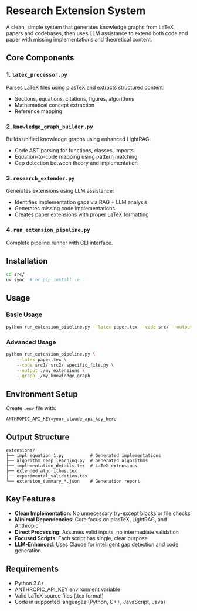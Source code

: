 # Research Extension System

A clean, simple system that generates knowledge graphs from LaTeX papers and codebases, then uses LLM assistance to extend both code and paper with missing implementations and theoretical content.

## Core Components

### 1. `latex_processor.py`
Parses LaTeX files using plasTeX and extracts structured content:
- Sections, equations, citations, figures, algorithms
- Mathematical concept extraction
- Reference mapping

### 2. `knowledge_graph_builder.py`
Builds unified knowledge graphs using enhanced LightRAG:
- Code AST parsing for functions, classes, imports
- Equation-to-code mapping using pattern matching
- Gap detection between theory and implementation

### 3. `research_extender.py`
Generates extensions using LLM assistance:
- Identifies implementation gaps via RAG + LLM analysis
- Generates missing code implementations
- Creates paper extensions with proper LaTeX formatting

### 4. `run_extension_pipeline.py`
Complete pipeline runner with CLI interface.

## Installation

```bash
cd src/
uv sync  # or pip install -e .
```

## Usage

### Basic Usage
```bash
python run_extension_pipeline.py --latex paper.tex --code src/ --output ./extensions
```

### Advanced Usage
```bash
python run_extension_pipeline.py \
    --latex paper.tex \
    --code src1/ src2/ specific_file.py \
    --output ./my_extensions \
    --graph ./my_knowledge_graph
```

## Environment Setup

Create `.env` file with:
```
ANTHROPIC_API_KEY=your_claude_api_key_here
```

## Output Structure

```
extensions/
├── impl_equation_1.py          # Generated implementations
├── algorithm_deep_learning.py  # Generated algorithms
├── implementation_details.tex  # LaTeX extensions
├── extended_algorithms.tex
├── experimental_validation.tex
└── extension_summary_*.json    # Generation report
```

## Key Features

- **Clean Implementation**: No unnecessary try-except blocks or file checks
- **Minimal Dependencies**: Core focus on plasTeX, LightRAG, and Anthropic
- **Direct Processing**: Assumes valid inputs, no intermediate validation
- **Focused Scripts**: Each script has single, clear purpose
- **LLM-Enhanced**: Uses Claude for intelligent gap detection and code generation

## Requirements

- Python 3.8+
- ANTHROPIC_API_KEY environment variable
- Valid LaTeX source files (.tex format)
- Code in supported languages (Python, C++, JavaScript, Java)
